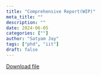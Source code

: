 ```yaml
---
title: "Comprehensive Report(WIP)"
meta_title: ""
description: ""
date: 2024-06-05
categories: [""]
author: "Satyam Jay"
tags: ["phd", "iit"]
draft: false
---
```



[Download file](../comp.pdf)
